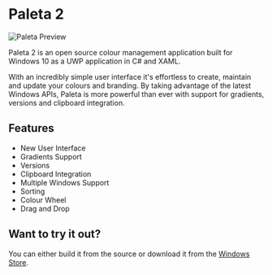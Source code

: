# Paleta 2

![Paleta Preview](Store/preview_1.png)

Paleta 2 is an open source colour management application built for Windows 10 as a UWP application in C# and XAML.

With an incredibly simple user interface it's effortless to create, maintain and update your colours and branding. By taking advantage of the latest Windows APIs, Paleta is more powerful than ever with support for gradients, versions and clipboard integration.

## Features

- New User Interface
- Gradients Support
- Versions
- Clipboard Integration
- Multiple Windows Support
- Sorting
- Colour Wheel
- Drag and Drop

## Want to try it out?

You can either build it from the source or download it from the [Windows Store](https://www.microsoft.com/store/productId/9P0T6BGCQ582).
